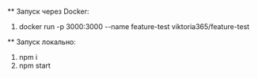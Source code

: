 ** Запуск через Docker:
   1) docker run -p 3000:3000 --name feature-test viktoria365/feature-test
   
** Запуск локально:
  1) npm i
  2) npm start
